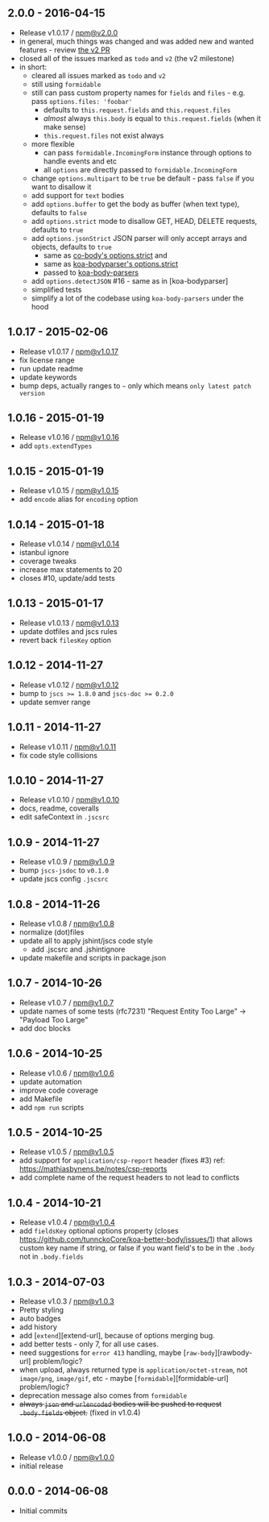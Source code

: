 

## 2.0.0 - 2016-04-15
- Release v1.0.17 / npm@v2.0.0
- in general, much things was changed and was added new and wanted features - review [the v2 PR](https://github.com/tunnckoCore/koa-better-body/pull/34)
- closed all of the issues marked as `todo` and `v2` (the v2 milestone)
- in short:
  + cleared all issues marked as `todo` and `v2`
  + still using `formidable`
  + still can pass custom property names for `fields` and `files` - e.g. pass `options.files: 'foobar'`
    * defaults to `this.request.fields` and `this.request.files`
    * *almost* always `this.body` is equal to `this.request.fields` (when it make sense)
    * `this.request.files` not exist always
  + more flexible
    * can pass `formidable.IncomingForm` instance through options to handle events and etc
    * all `options` are directly passed to `formidable.IncomingForm`
  + change `options.multipart` to be `true` be default - pass `false` if you want to disallow it
  + add support for `text` bodies
  + add `options.buffer` to get the body as buffer (when text type), defaults to `false`
  + add `options.strict` mode to disallow GET, HEAD, DELETE requests, defaults to `true`
  + add `options.jsonStrict` JSON parser will only accept arrays and objects, defaults to `true`
    * same as [co-body's options.strict](https://github.com/cojs/co-body#options) and
    * same as [koa-bodyparser's options.strict](https://github.com/koajs/bodyparser#options)
    * passed to [koa-body-parsers](https://github.com/koajs/body-parsers/blob/master/index.js#L33-L39)
  + add `options.detectJSON` #16 - same as in [koa-bodyparser]
  + simplified tests
  + simplify a lot of the codebase using `koa-body-parsers` under the hood

## 1.0.17 - 2015-02-06
- Release v1.0.17 / npm@v1.0.17
- fix license range
- run update readme
- update keywords
- bump deps, actually ranges to `~` only which means `only latest patch version`

## 1.0.16 - 2015-01-19
- Release v1.0.16 / npm@v1.0.16
- add `opts.extendTypes`

## 1.0.15 - 2015-01-19
- Release v1.0.15 / npm@v1.0.15
- add `encode` alias for `encoding` option

## 1.0.14 - 2015-01-18
- Release v1.0.14 / npm@v1.0.14
- istanbul ignore
- coverage tweaks
- increase max statements to 20
- closes #10, update/add tests

## 1.0.13 - 2015-01-17
- Release v1.0.13 / npm@v1.0.13
- update dotfiles and jscs rules
- revert back `filesKey` option

## 1.0.12 - 2014-11-27
- Release v1.0.12 / npm@v1.0.12
- bump to `jscs >= 1.8.0` and `jscs-doc >= 0.2.0`
- update semver range

## 1.0.11 - 2014-11-27
- Release v1.0.11 / npm@v1.0.11
- fix code style collisions

## 1.0.10 - 2014-11-27
- Release v1.0.10 / npm@v1.0.10
- docs, readme, coveralls
- edit safeContext in `.jscsrc`

## 1.0.9 - 2014-11-27
- Release v1.0.9 / npm@v1.0.9
- bump `jscs-jsdoc` to `v0.1.0`
- update jscs config `.jscsrc`

## 1.0.8 - 2014-11-26
- Release v1.0.8 / npm@v1.0.8
- normalize (dot)files
- update all to apply jshint/jscs code style
  - add .jscsrc and .jshintignore
- update makefile and scripts in package.json

## 1.0.7 - 2014-10-26
- Release v1.0.7 / npm@v1.0.7
- update names of some tests (rfc7231) "Request Entity Too Large" -> "Payload Too Large"
- add doc blocks

## 1.0.6 - 2014-10-25
- Release v1.0.6 / npm@v1.0.6
- update automation
- improve code coverage
- add Makefile
- add `npm run` scripts

## 1.0.5 - 2014-10-25
- Release v1.0.5 / npm@v1.0.5
- add support for `application/csp-report` header (fixes #3) ref: https://mathiasbynens.be/notes/csp-reports
- add complete name of the request headers to not lead to conflicts

## 1.0.4 - 2014-10-21
- Release v1.0.4 / npm@v1.0.4
- add `fieldsKey` optional options property (closes https://github.com/tunnckoCore/koa-better-body/issues/1) that allows custom key name if string, or false if you want field's to be in the `.body` not in `.body.fields`

## 1.0.3 - 2014-07-03
- Release v1.0.3 / npm@v1.0.3
- Pretty styling
- auto badges
- add history
- add [`extend`][extend-url], because of options merging bug.
- add better tests - only 7, for all use cases.
- need suggestions for `error 413` handling, maybe [`raw-body`][rawbody-url] problem/logic?
- when upload, always returned type is `application/octet-stream`, not `image/png`, `image/gif`, etc - maybe [`formidable`][formidable-url] problem/logic?
- deprecation message also comes from `formidable`
- ~~always `json` and `urlencoded` bodies will be pushed to request `.body.fields` object.~~ (fixed in v1.0.4)

## 1.0.0 - 2014-06-08
- Release v1.0.0 / npm@v1.0.0
- initial release

## 0.0.0 - 2014-06-08
- Initial commits